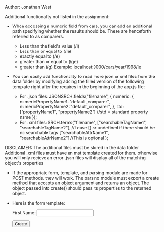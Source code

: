 Author: Jonathan West

Additional functionality not listed in the assignment:

- When accessing a numeric field from cars, you can add an additional path specifying whether the results should be.
  These are henceforth referred to as comparers.
	* Less than the field's value (/l)
	* Less than or equal to (/le)
	* exactly equal to (/e)
	* greater than or equal to (/ge)
	* greater than (/g)
	Example: localhost:9000/cars/year/1998/le

- You can easily add functionality to read more json or xml files from the data folder by modifying adding the filled
  version of the following template right after the requires in the beginning of the app.js file:
  * For .json files:
		JSONSRCH.fields("filename", {
			numeric: {
				numericPropertyName1: "default_comparer",
				numericPropertyName2: "default_comparer",
			},
			std: ["propertyName1", "propertyName2"] //std = standard property name
		});
  * For .xml files:
		SRCH.terms("filename",
			["searchableTagName1", "searchableTagName2"], //Leave [] or undefined if there should be no searchable tags
			["searchableAttrName1", "searchableAttrName2"] //This is optional
		);
		
DISCLAIMER: The additional files must be stored in the data folder
			Additional .xml files must have an mst template created for them, otherwise you will only recieve an error
			.json files will display all of the matching object's properties
			
- If the appropriate form, template, and parsing module are made for POST methods, they will work.
  The parsing module must export a create method that accepts an object argument and returns an object.
  The object passed into create() should pass its properties to the returned object.
- Here is the form template:

	<form method="post">
		<p>
			<label for="firstName">First Name: </label>
			<input id="firstName" name="firstName" type="text"/>
		</p> <!-- repeat as necessary /-->
		<input type="submit" value="Create"/>
		<input type="hidden" name="module" value="The name of the module that parses the sent object"/>
		<input type="hidden" name="temp" value="template.mst"/>
		<input type="hidden" name="save" value="saveFile.txt"/>
	</form>